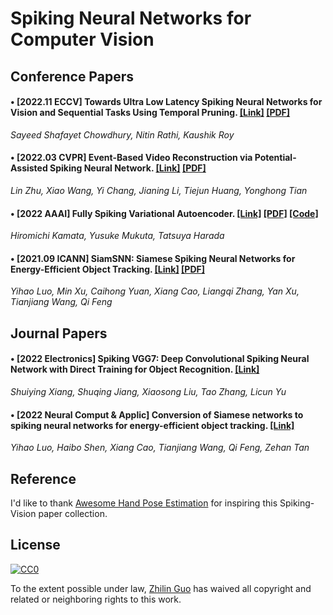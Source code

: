 # Spiking Neural Networks for Computer Vision

## Conference Papers

#### • \[2022.11 ECCV\] Towards Ultra Low Latency Spiking Neural Networks for Vision and Sequential Tasks Using Temporal Pruning. [\[Link\]](https://link.springer.com/chapter/10.1007/978-3-031-20083-0_42) [\[PDF\]](https://link.springer.com/content/pdf/10.1007/978-3-031-20083-0.pdf?pdf=button)
_Sayeed Shafayet Chowdhury, Nitin Rathi, Kaushik Roy_

#### • \[2022.03 CVPR\] Event-Based Video Reconstruction via Potential-Assisted Spiking Neural Network. [\[Link\]](https://openaccess.thecvf.com/content/CVPR2022/html/Zhu_Event-Based_Video_Reconstruction_via_Potential-Assisted_Spiking_Neural_Network_CVPR_2022_paper.html) [\[PDF\]](https://openaccess.thecvf.com/content/CVPR2022/papers/Zhu_Event-Based_Video_Reconstruction_via_Potential-Assisted_Spiking_Neural_Network_CVPR_2022_paper.pdf)
_Lin Zhu, Xiao Wang, Yi Chang, Jianing Li, Tiejun Huang, Yonghong Tian_

#### • \[2022 AAAI\] Fully Spiking Variational Autoencoder. [\[Link\]](https://arxiv.org/abs/2110.00375) [\[PDF\]](https://arxiv.org/pdf/2110.00375.pdf) [\[Code\]](https://github.com/kamata1729/FullySpikingVAE)
_Hiromichi Kamata, Yusuke Mukuta, Tatsuya Harada_

#### • \[2021.09 ICANN\] SiamSNN: Siamese Spiking Neural Networks for Energy-Efficient Object Tracking. [\[Link\]](https://link.springer.com/chapter/10.1007/978-3-030-86383-8_15) [\[PDF\]](https://arxiv.org/pdf/2003.07584.pdf)
_Yihao Luo, Min Xu, Caihong Yuan, Xiang Cao, Liangqi Zhang, Yan Xu, Tianjiang Wang, Qi Feng_

## Journal Papers

#### • \[2022 Electronics\] Spiking VGG7: Deep Convolutional Spiking Neural Network with Direct Training for Object Recognition. [\[Link\]](https://www.mdpi.com/2079-9292/11/13/2097)
_Shuiying Xiang, Shuqing Jiang, Xiaosong Liu, Tao Zhang, Licun Yu_

#### • \[2022 Neural Comput & Applic\] Conversion of Siamese networks to spiking neural networks for energy-efficient object tracking. [\[Link\]](https://link.springer.com/article/10.1007/s00521-022-06984-1#citeas)
_Yihao Luo, Haibo Shen, Xiang Cao, Tianjiang Wang, Qi Feng, Zehan Tan_

## Reference
I'd like to thank [Awesome Hand Pose Estimation](https://github.com/xinghaochen/awesome-hand-pose-estimation) for inspiring this Spiking-Vision paper collection.

## License

[![CC0](https://mirrors.creativecommons.org/presskit/buttons/88x31/svg/cc-zero.svg)](https://creativecommons.org/publicdomain/zero/1.0)

To the extent possible under law, [Zhilin Guo](https://github.com/ZhilinGuo) has waived all copyright and related or neighboring rights to this work.


